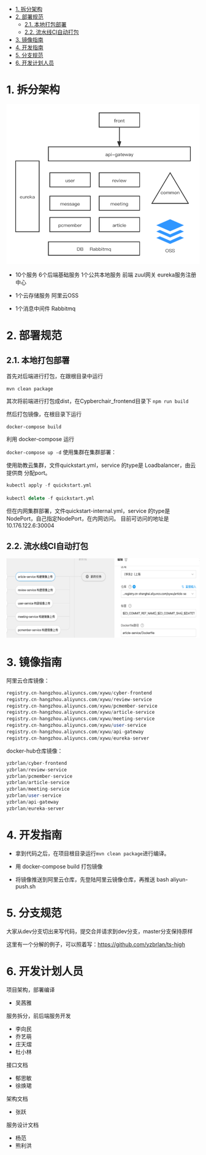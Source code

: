 <!-- TOC -->

- [1. 拆分架构](#1-拆分架构)
- [2. 部署规范](#2-部署规范)
    - [2.1. 本地打包部署](#21-本地打包部署)
    - [2.2. 流水线CI自动打包](#22-流水线ci自动打包)
- [3. 镜像指南](#3-镜像指南)
- [4. 开发指南](#4-开发指南)
- [5. 分支规范](#5-分支规范)
- [6. 开发计划人员](#6-开发计划人员)

<!-- /TOC -->
# 1. 拆分架构
![img](doc/images/jiagou.png)

- 10个服务
6个后端基础服务
1个公共本地服务
前端
zuul网关
eureka服务注册中心

- 1个云存储服务
阿里云OSS

- 1个消息中间件
Rabbitmq

# 2. 部署规范
## 2.1. 本地打包部署
首先对后端进行打包，在跟根目录中运行 

```mvn clean package```

其次将前端进行打包成dist，在Cypberchair_frontend目录下 
```npm run build```

然后打包镜像，在根目录下运行 

```docker-compose build```

利用 docker-compose 运行 

```docker-compose up -d```
使用集群在集群部署：

使用助教云集群，文件quickstart.yml，service 的type是 Loadbalancer，由云提供商
分配port。
```sql
kubectl apply -f quickstart.yml

kubectl delete -f quickstart.yml
```

但在内网集群部署，文件quickstart-internal.yml，service 的type是 NodePort，自己指定NodePort，在内网访问。
目前可访问的地址是  10.176.122.6:30004

## 2.2. 流水线CI自动打包
![img](doc/images/ci.png)

# 3. 镜像指南
阿里云仓库镜像：
```sql
registry.cn-hangzhou.aliyuncs.com/xywu/cyber-frontend
registry.cn-hangzhou.aliyuncs.com/xywu/review-service
registry.cn-hangzhou.aliyuncs.com/xywu/pcmember-service
registry.cn-hangzhou.aliyuncs.com/xywu/article-service
registry.cn-hangzhou.aliyuncs.com/xywu/meeting-service
registry.cn-hangzhou.aliyuncs.com/xywu/user-service
registry.cn-hangzhou.aliyuncs.com/xywu/api-gateway
registry.cn-hangzhou.aliyuncs.com/xywu/eureka-server
```

docker-hub仓库镜像：
```sql
yzbrlan/cyber-frontend
yzbrlan/review-service
yzbrlan/pcmember-service
yzbrlan/article-service
yzbrlan/meeting-service
yzbrlan/user-service
yzbrlan/api-gateway
yzbrlan/eureka-server
```


# 4. 开发指南
- 拿到代码之后，在项目根目录运行`mvn clean package`进行编译。

- 用 docker-compose build 打包镜像

- 将镜像推送到阿里云仓库，先登陆阿里云镜像仓库，再推送  bash aliyun-push.sh

# 5. 分支规范
大家从dev分支切出来写代码，提交合并请求到dev分支，master分支保持原样

这里有一个分解的例子，可以照着写：https://github.com/yzbrlan/ts-high


# 6. 开发计划人员

项目架构，部署编译
- 吴茜雅

服务拆分，前后端服务开发
- 李向民
- 乔艺萌
- 庄天熠
- 杜小林

接口文档
- 郁思敏
- 徐焕珺

架构文档
- 张跃

服务设计文档
- 杨范
- 熊利洪